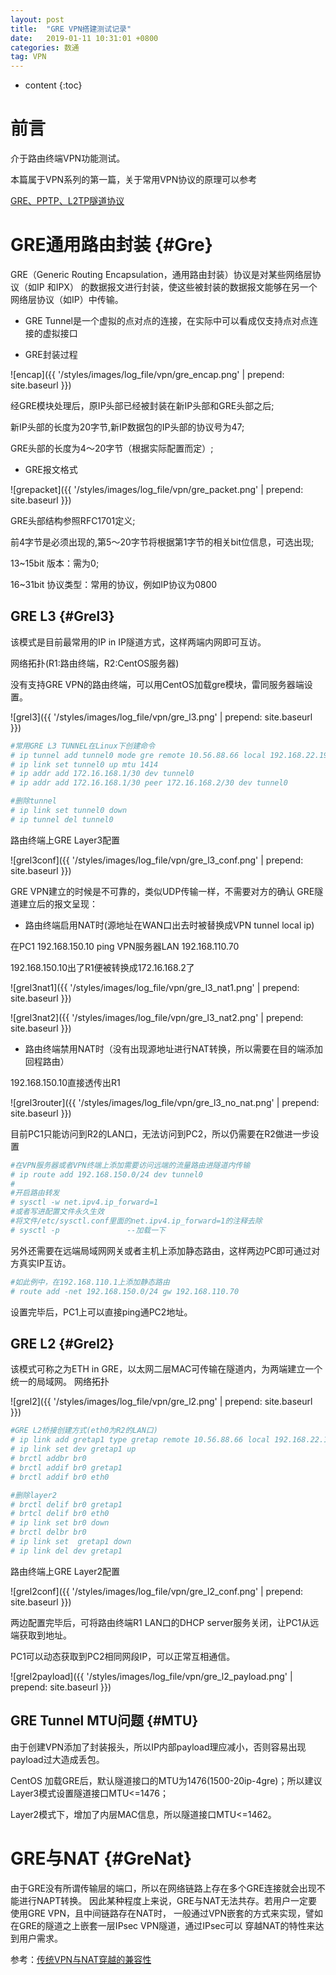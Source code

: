 ```yaml
---
layout: post
title:  "GRE VPN搭建测试记录"
date:   2019-01-11 10:31:01 +0800
categories: 数通
tag: VPN
---
```


* content
{:toc}


前言
====================================
介于路由终端VPN功能测试。

本篇属于VPN系列的第一篇，关于常用VPN协议的原理可以参考

[GRE、PPTP、L2TP隧道协议](https://blog.csdn.net/eydwyz/article/details/54879808)

GRE通用路由封装                                                    {#Gre}
====================================
GRE（Generic Routing Encapsulation，通用路由封装）协议是对某些网络层协议（如IP 和IPX）
的数据报文进行封装，使这些被封装的数据报文能够在另一个网络层协议（如IP）中传输。
+ GRE Tunnel是一个虚拟的点对点的连接，在实际中可以看成仅支持点对点连接的虚拟接口

+ GRE封装过程

![encap]({{ '/styles/images/log_file/vpn/gre_encap.png' | prepend: site.baseurl  }})

经GRE模块处理后，原IP头部已经被封装在新IP头部和GRE头部之后;

新IP头部的长度为20字节,新IP数据包的IP头部的协议号为47;

GRE头部的长度为4～20字节（根据实际配置而定）;

+ GRE报文格式

![grepacket]({{ '/styles/images/log_file/vpn/gre_packet.png' | prepend: site.baseurl  }})

GRE头部结构参照RFC1701定义;

前4字节是必须出现的,第5～20字节将根据第1字节的相关bit位信息，可选出现;

13~15bit 版本：需为0;

16~31bit 协议类型：常用的协议，例如IP协议为0800

GRE L3                                                    {#Grel3}
------------------------------------

该模式是目前最常用的IP in IP隧道方式，这样两端内网即可互访。

网络拓扑(R1:路由终端，R2:CentOS服务器)

没有支持GRE VPN的路由终端，可以用CentOS加载gre模块，雷同服务器端设置。

![grel3]({{ '/styles/images/log_file/vpn/gre_l3.png' | prepend: site.baseurl  }})

```bash
#常用GRE L3 TUNNEL在Linux下创建命令
# ip tunnel add tunnel0 mode gre remote 10.56.88.66 local 192.168.22.196 ttl 245
# ip link set tunnel0 up mtu 1414
# ip addr add 172.16.168.1/30 dev tunnel0
# ip addr add 172.16.168.1/30 peer 172.16.168.2/30 dev tunnel0

#删除tunnel
# ip link set tunnel0 down
# ip tunnel del tunnel0
```
路由终端上GRE Layer3配置

![grel3conf]({{ '/styles/images/log_file/vpn/gre_l3_conf.png' | prepend: site.baseurl  }})

GRE VPN建立的时候是不可靠的，类似UDP传输一样，不需要对方的确认
GRE隧道建立后的报文呈现：
+ 路由终端启用NAT时(源地址在WAN口出去时被替换成VPN tunnel local ip)

在PC1 192.168.150.10 ping VPN服务器LAN 192.168.110.70

192.168.150.10出了R1便被转换成172.16.168.2了

![grel3nat1]({{ '/styles/images/log_file/vpn/gre_l3_nat1.png' | prepend: site.baseurl  }})

![grel3nat2]({{ '/styles/images/log_file/vpn/gre_l3_nat2.png' | prepend: site.baseurl  }})

+ 路由终端禁用NAT时（没有出现源地址进行NAT转换，所以需要在目的端添加回程路由）

192.168.150.10直接透传出R1

![grel3router]({{ '/styles/images/log_file/vpn/gre_l3_no_nat.png' | prepend: site.baseurl  }})

目前PC1只能访问到R2的LAN口，无法访问到PC2，所以仍需要在R2做进一步设置
```bash
#在VPN服务器或者VPN终端上添加需要访问远端的流量路由进隧道内传输
# ip route add 192.168.150.0/24 dev tunnel0
#
#开启路由转发
# sysctl -w net.ipv4.ip_forward=1
#或者写进配置文件永久生效
#将文件/etc/sysctl.conf里面的net.ipv4.ip_forward=1的注释去除
# sysctl -p               --加载一下
```

另外还需要在远端局域网网关或者主机上添加静态路由，这样两边PC即可通过对方真实IP互访。
```bash
#如此例中，在192.168.110.1上添加静态路由
# route add -net 192.168.150.0/24 gw 192.168.110.70
```
设置完毕后，PC1上可以直接ping通PC2地址。

GRE L2                                                    {#Grel2}
------------------------------------

该模式可称之为ETH in GRE，以太网二层MAC可传输在隧道内，为两端建立一个统一的局域网。
网络拓扑

![grel2]({{ '/styles/images/log_file/vpn/gre_l2.png' | prepend: site.baseurl  }})

```bash
#GRE L2桥接创建方式(eth0为R2的LAN口)
# ip link add gretap1 type gretap remote 10.56.88.66 local 192.168.22.196 ttl 255 nopmtudisc
# ip link set dev gretap1 up
# brctl addbr br0
# brctl addif br0 gretap1
# brctl addif br0 eth0

#删除layer2
# brctl delif br0 gretap1
# brtcl delif br0 eth0
# ip link set br0 down
# brctl delbr br0
# ip link set  gretap1 down
# ip link del dev gretap1
```
路由终端上GRE Layer2配置

![grel2conf]({{ '/styles/images/log_file/vpn/gre_l2_conf.png' | prepend: site.baseurl  }})

两边配置完毕后，可将路由终端R1 LAN口的DHCP server服务关闭，让PC1从远端获取到地址。

PC1可以动态获取到PC2相同网段IP，可以正常互相通信。

![grel2payload]({{ '/styles/images/log_file/vpn/gre_l2_payload.png' | prepend: site.baseurl  }})

GRE Tunnel MTU问题                                                    {#MTU}
------------------------------------

由于创建VPN添加了封装报头，所以IP内部payload理应减小，否则容易出现payload过大造成丢包。

CentOS 加载GRE后，默认隧道接口的MTU为1476(1500-20ip-4gre)；所以建议Layer3模式设置隧道接口MTU<=1476；

Layer2模式下，增加了内层MAC信息，所以隧道接口MTU<=1462。


GRE与NAT                                                    {#GreNat}
====================================

由于GRE没有所谓传输层的端口，所以在网络链路上存在多个GRE连接就会出现不能进行NAPT转换。
因此某种程度上来说，GRE与NAT无法共存。若用户一定要使用GRE VPN，且中间链路存在NAT时，
一般通过VPN嵌套的方式来实现，譬如在GRE的隧道之上嵌套一层IPsec VPN隧道，通过IPsec可以
穿越NAT的特性来达到用户需求。

参考：[传统VPN与NAT穿越的兼容性](http://www.h3c.com/cn/d_201206/747032_97665_0.htm#)
